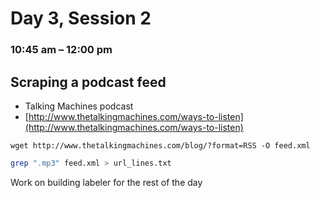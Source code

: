 # Day 3, Session 2
### 10:45 am – 12:00 pm
## Scraping a podcast feed

- Talking Machines podcast
- [http://www.thetalkingmachines.com/ways-to-listen](http://www.thetalkingmachines.com/ways-to-listen)

```
wget http://www.thetalkingmachines.com/blog/?format=RSS -O feed.xml
```

```bash
grep ".mp3" feed.xml > url_lines.txt
```

Work on building labeler for the rest of the day


<!-- Output can be overlay in SV or a list of separate files -->

